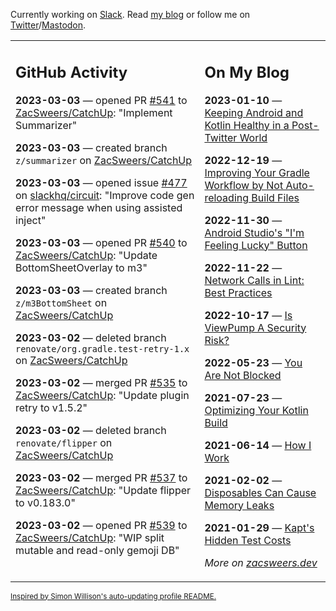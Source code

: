 Currently working on [Slack](https://slack.com/). Read [my blog](https://zacsweers.dev/) or follow me on [Twitter](https://twitter.com/ZacSweers)/[Mastodon](https://hachyderm.io/@ZacSweers).

<table><tr><td valign="top" width="60%">

## GitHub Activity
<!-- githubActivity starts -->
**2023-03-03** — opened PR [#541](https://github.com/ZacSweers/CatchUp/pull/541) to [ZacSweers/CatchUp](https://github.com/ZacSweers/CatchUp): "Implement Summarizer"

**2023-03-03** — created branch `z/summarizer` on [ZacSweers/CatchUp](https://github.com/ZacSweers/CatchUp)

**2023-03-03** — opened issue [#477](https://github.com/slackhq/circuit/issues/477) on [slackhq/circuit](https://github.com/slackhq/circuit): "Improve code gen error message when using assisted inject"

**2023-03-03** — opened PR [#540](https://github.com/ZacSweers/CatchUp/pull/540) to [ZacSweers/CatchUp](https://github.com/ZacSweers/CatchUp): "Update BottomSheetOverlay to m3"

**2023-03-03** — created branch `z/m3BottomSheet` on [ZacSweers/CatchUp](https://github.com/ZacSweers/CatchUp)

**2023-03-02** — deleted branch `renovate/org.gradle.test-retry-1.x` on [ZacSweers/CatchUp](https://github.com/ZacSweers/CatchUp)

**2023-03-02** — merged PR [#535](https://github.com/ZacSweers/CatchUp/pull/535) to [ZacSweers/CatchUp](https://github.com/ZacSweers/CatchUp): "Update plugin retry to v1.5.2"

**2023-03-02** — deleted branch `renovate/flipper` on [ZacSweers/CatchUp](https://github.com/ZacSweers/CatchUp)

**2023-03-02** — merged PR [#537](https://github.com/ZacSweers/CatchUp/pull/537) to [ZacSweers/CatchUp](https://github.com/ZacSweers/CatchUp): "Update flipper to v0.183.0"

**2023-03-02** — opened PR [#539](https://github.com/ZacSweers/CatchUp/pull/539) to [ZacSweers/CatchUp](https://github.com/ZacSweers/CatchUp): "WIP split mutable and read-only gemoji DB"
<!-- githubActivity ends -->
</td><td valign="top" width="40%">

## On My Blog
<!-- blog starts -->
**2023-01-10** — [Keeping Android and Kotlin Healthy in a Post-Twitter World](https://www.zacsweers.dev/keeping-android-healthy/)

**2022-12-19** — [Improving Your Gradle Workflow by Not Auto-reloading Build Files](https://www.zacsweers.dev/improving-your-workflow-by-not-auto-reloading-build-files/)

**2022-11-30** — [Android Studio's "I'm Feeling Lucky" Button](https://www.zacsweers.dev/android-studios-im-feeling-lucky-button/)

**2022-11-22** — [Network Calls in Lint: Best Practices](https://www.zacsweers.dev/network-calls-in-lint-best-practices/)

**2022-10-17** — [Is ViewPump A Security Risk?](https://www.zacsweers.dev/is-viewpump-a-security-risk/)

**2022-05-23** — [You Are Not Blocked](https://www.zacsweers.dev/you-are-not-blocked/)

**2021-07-23** — [Optimizing Your Kotlin Build](https://www.zacsweers.dev/optimizing-your-kotlin-build/)

**2021-06-14** — [How I Work](https://www.zacsweers.dev/how-i-work/)

**2021-02-02** — [Disposables Can Cause Memory Leaks](https://www.zacsweers.dev/disposables-can-cause-memory-leaks/)

**2021-01-29** — [Kapt's Hidden Test Costs](https://www.zacsweers.dev/kapts-hidden-test-costs/)
<!-- blog ends -->
_More on [zacsweers.dev](https://zacsweers.dev/)_
</td></tr></table>

<sub><a href="https://simonwillison.net/2020/Jul/10/self-updating-profile-readme/">Inspired by Simon Willison's auto-updating profile README.</a></sub>